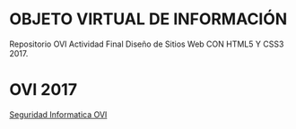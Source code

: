 # OBJETO VIRTUAL DE INFORMACIÓN 

Repositorio OVI Actividad Final Diseño de Sitios Web CON HTML5 Y CSS3 2017.

# OVI 2017

[Seguridad Informatica OVI](https://jabermudez.github.io/OVISeguridad/OVI)
